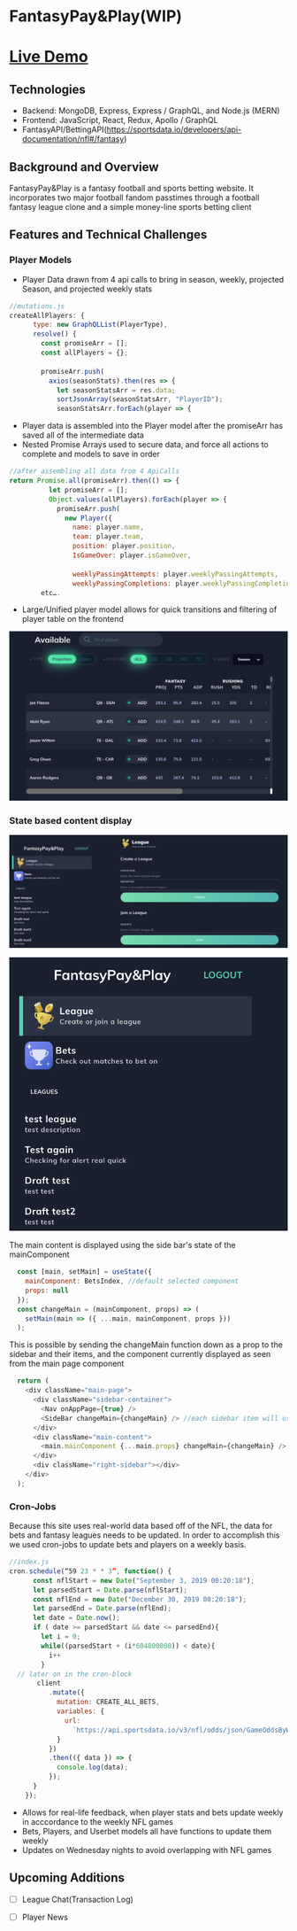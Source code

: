 # FantasyPay&Play(WIP)
# [Live Demo](https://fantasypayandplay.herokuapp.com/#/)


## Technologies
 * Backend: MongoDB, Express, Express / GraphQL, and Node.js (MERN)
 * Frontend: JavaScript, React, Redux, Apollo / GraphQL
 * FantasyAPI/BettingAPI(https://sportsdata.io/developers/api-documentation/nfl#/fantasy)

## Background and Overview

FantasyPay&Play is a fantasy football and sports betting website. It incorporates two major football fandom passtimes through a football fantasy league clone and a simple money-line sports betting client

## Features and Technical Challenges

### Player Models
* Player Data drawn from 4 api calls to bring in season, weekly, projected Season, and projected weekly stats
```javascript
//mutations.js
createAllPlayers: {
      type: new GraphQLList(PlayerType),
      resolve() {
        const promiseArr = [];
        const allPlayers = {};

        promiseArr.push(
          axios(seasonStats).then(res => {
            let seasonStatsArr = res.data;
            sortJsonArray(seasonStatsArr, "PlayerID");
            seasonStatsArr.forEach(player => {
```
* Player data is assembled into the Player model after the promiseArr has saved all of the intermediate data
* Nested Promise Arrays used to secure data, and force all actions to complete and models to save in order
```javascript
//after assembling all data from 4 ApiCalls
return Promise.all(promiseArr).then(() => {
          let promiseArr = [];
          Object.values(allPlayers).forEach(player => {
            promiseArr.push(
              new Player({
                name: player.name,
                team: player.team,
                position: player.position,
                IsGameOver: player.isGameOver,

                weeklyPassingAttempts: player.weeklyPassingAttempts,
                weeklyPassingCompletions: player.weeklyPassingCompletions,
		etc….
```
* Large/Unified player model allows for quick transitions and filtering of player table on the frontend

![FP&P Player Table](./screenshots/players.png)
### State based content display

![FP&P Main content](./screenshots/main.png)

![FP&P Sidebar](./screenshots/sidebar.png)

The main content is displayed using the side bar's state of the mainComponent
```javascript
  const [main, setMain] = useState({
    mainComponent: BetsIndex, //default selected component
    props: null
  });
  const changeMain = (mainComponent, props) => (
    setMain(main => ({ ...main, mainComponent, props }))
  );
```
This is possible by sending the changeMain function down as a prop to the sidebar and their items, and the component currently displayed as seen from the main page component
```javascript
  return (
    <div className="main-page">
      <div className="sidebar-container">
        <Nav onAppPage={true} />
        <SideBar changeMain={changeMain} /> //each sidebar item will use changeMain when clicked
      </div>
      <div className="main-content">
        <main.mainComponent {...main.props} changeMain={changeMain} /> //the component displayed is taken from main state
      </div>
      <div className="right-sidebar"></div>
    </div>
  );
```
### Cron-Jobs
Because this site uses real-world data based off of the NFL, the data for bets and fantasy leagues needs to be updated. In order to accomplish this we used cron-jobs to update bets and players on a weekly basis. 
```javascript
//index.js
cron.schedule(“59 23 * * 3”, function() {
      const nflStart = new Date("September 3, 2019 00:20:18");
      let parsedStart = Date.parse(nflStart);
      const nflEnd = new Date("December 30, 2019 00:20:18");
      let parsedEnd = Date.parse(nflEnd);
      let date = Date.now();
      if ( date >= parsedStart && date <= parsedEnd){
        let i = 0;
        while((parsedStart + (i*604800000)) < date){
          i++
        }
  // later on in the cron-block
       client
          .mutate({
            mutation: CREATE_ALL_BETS,
            variables: {
              url:
                `https://api.sportsdata.io/v3/nfl/odds/json/GameOddsByWeek/${year}/${week}`
            }
          })
          .then(({ data }) => {
            console.log(data);
          });
      }
    });
```
* Allows for real-life feedback, when player stats and bets update weekly in acccordance to the weekly NFL games
* Bets, Players, and Userbet models all have functions to update them weekly
* Updates on Wednesday nights to avoid overlapping with NFL games
## Upcoming Additions
- [ ] League Chat(Transaction Log)
- [ ] Player News


